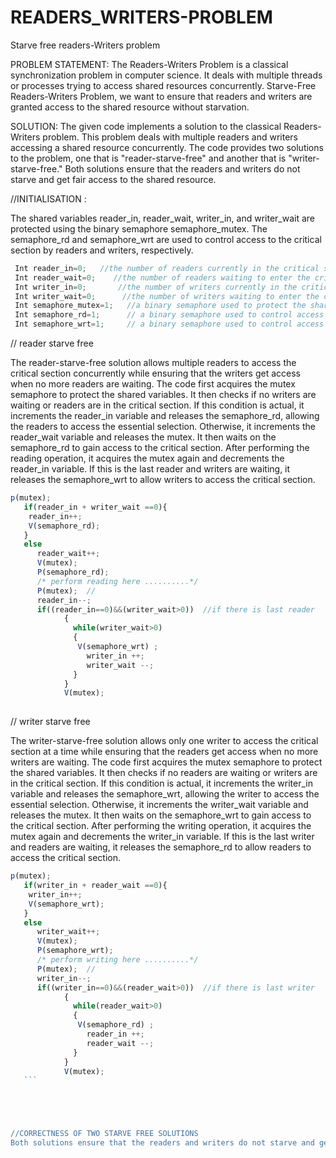 # READERS_WRITERS-PROBLEM
Starve free readers-Writers problem

PROBLEM STATEMENT: The Readers-Writers Problem is a classical synchronization problem in computer science. It deals with multiple threads or processes trying to access shared resources concurrently. Starve-Free Readers-Writers Problem, we want to ensure that readers and writers are granted access to the shared resource without starvation.



SOLUTION: The given code implements a solution to the classical Readers-Writers problem. This problem deals with multiple readers and writers accessing a shared resource concurrently. The code provides two solutions to the problem, one that is "reader-starve-free" and another that is "writer-starve-free." Both solutions ensure that the readers and writers do not starve and get fair access to the shared resource.


//INITIALISATION :

The shared variables reader_in, reader_wait, writer_in, and writer_wait are protected using the binary semaphore semaphore_mutex. The semaphore_rd and semaphore_wrt are used to control access to the critical section by readers and writers, respectively.

 ```js
  Int reader_in=0;   //the number of readers currently in the critical section (initialized to 0).
  Int reader_wait=0;    //the number of readers waiting to enter the critical section (initialized to 0). 
  Int writer_in=0;       //the number of writers currently in the critical section (initialized to 0).
  Int writer_wait=0;      //the number of writers waiting to enter the critical section (initialized to 0).
  Int semaphore_mutex=1;   //a binary semaphore used to protect the shared variables reader_in, reader_wait, writer_in, and writer_wait (initialized to 1).
  Int semaphore_rd=1;      // a binary semaphore used to control access to the critical section by readers (initialized to 1).
  Int semaphore_wrt=1;     // a binary semaphore used to control access to the critical section by writers (initialized to 1).


```
 // reader starve free
   
  The reader-starve-free solution allows multiple readers to access the critical section concurrently while ensuring that the writers get access when no more readers are waiting. The code first acquires the mutex semaphore to protect the shared variables. It then checks if no writers are waiting or readers are in the critical section. If this condition is actual, it increments the reader_in variable and releases the semaphore_rd, allowing the readers to access the essential selection. Otherwise, it increments the reader_wait variable and releases the mutex. It then waits on the semaphore_rd to gain access to the critical section. After performing the reading operation, it acquires the mutex again and decrements the reader_in variable. If this is the last reader and writers are waiting, it releases the semaphore_wrt to allow writers to access the critical section.
   
  ```js
 p(mutex);
     if(reader_in + writer_wait ==0){
      reader_in++;
      V(semaphore_rd);
     }
     else
        reader_wait++;
        V(mutex);
        P(semaphore_rd);
        /* perform reading here ..........*/
        P(mutex);  //
        reader_in--;
        if((reader_in==0)&&(writer_wait>0))  //if there is last reader
              { 
                while(writer_wait>0)
                { 
                 V(semaphore_wrt) ;
                   writer_in ++;
                   writer_wait --;     
                } 
              } 
              V(mutex);
   
```
 
    
// writer starve free

The writer-starve-free solution allows only one writer to access the critical section at a time while ensuring that the readers get access when no more writers are waiting. The code first acquires the mutex semaphore to protect the shared variables. It then checks if no readers are waiting or writers are in the critical section. If this condition is actual, it increments the writer_in variable and releases the semaphore_wrt, allowing the writer to access the essential selection. Otherwise, it increments the writer_wait variable and releases the mutex. It then waits on the semaphore_wrt to gain access to the critical section. After performing the writing operation, it acquires the mutex again and decrements the writer_in variable. If this is the last writer and readers are waiting, it releases the semaphore_rd to allow readers to access the critical section.

  ```js 
 p(mutex);
     if(writer_in + reader_wait ==0){
      writer_in++;
      V(semaphore_wrt);
     }
     else
        writer_wait++;
        V(mutex);
        P(semaphore_wrt);
        /* perform writing here ..........*/
        P(mutex);  //
        writer_in--;
        if((writer_in==0)&&(reader_wait>0))  //if there is last writer
              { 
                while(reader_wait>0)
                { 
                 V(semaphore_rd) ;
                   reader_in ++;
                   reader_wait --;     
                } 
              } 
              V(mutex);
     ```





//CORRECTNESS OF TWO STARVE FREE SOLUTIONS
Both solutions ensure that the readers and writers do not starve and get fair access to the shared resource. For a solution to be starve-free, it must satisfy the three criteria-- Mutual Exclusion, Progress, and Bounded Waiting; Here, both solutions satisfy all three criteria. However, the reader-starve-free solution may lead to a higher degree of contention among readers, and the writer-starve-free solution may lead to a higher degree of contention among writers.
